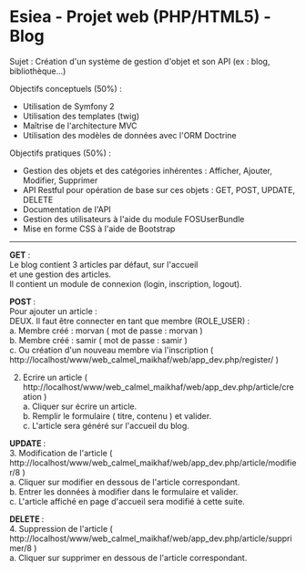 Esiea - Projet web (PHP/HTML5) - Blog
========================================

Sujet : Création d'un système de gestion d'objet et son API (ex : blog, bibliothèque...)

Objectifs conceptuels (50%) :
- Utilisation de Symfony 2
- Utilisation des templates (twig)
- Maîtrise de l'architecture MVC
- Utilisation des modèles de données avec l'ORM Doctrine

Objectifs pratiques (50%) :
- Gestion des objets et des catégories inhérentes : Afficher, Ajouter, Modifier, Supprimer
- API Restful pour opération de base sur ces objets : GET, POST, UPDATE, DELETE
- Documentation de l'API
- Gestion des utilisateurs à l'aide du module FOSUserBundle
- Mise en forme CSS à l'aide de Bootstrap

-------

<b>GET</b> : <br />
Le blog contient 3 articles par défaut, sur l'accueil <br />
et une gestion des articles.<br />
Il contient un module de connexion (login, inscription, logout).<br />

<b>POST </b>: <br />
Pour ajouter un article :<br />
DEUX. Il faut être connecter en tant que membre (ROLE_USER) :<br />
a. Membre créé : morvan ( mot de passe : morvan )<br />
b. Membre créé : samir ( mot de passe : samir )<br />
c. Ou création d'un nouveau membre via l'inscription ( http://localhost/www/web_calmel_maikhaf/web/app_dev.php/register/ ) <br />

2. Ecrire un article ( http://localhost/www/web_calmel_maikhaf/web/app_dev.php/article/creation )<br />
a. Cliquer sur écrire un article.<br />
b. Remplir le formulaire ( titre, contenu ) et valider.<br />
c. L'article sera généré sur l'accueil du blog.<br />

<b>UPDATE </b>:<br />
3. Modification de l'article ( http://localhost/www/web_calmel_maikhaf/web/app_dev.php/article/modifier/8 )<br />
a. Cliquer sur modifier en dessous de l'article correspondant.<br />
b. Entrer les données à modifier dans le formulaire et valider.<br />
c. L'article affiché en page d'accueil sera modifié à cette suite.<br />

<b>DELETE </b>:<br />
4. Suppression de l'article ( http://localhost/www/web_calmel_maikhaf/web/app_dev.php/article/supprimer/8 )<br />
a. Cliquer sur supprimer en dessous de l'article correspondant.